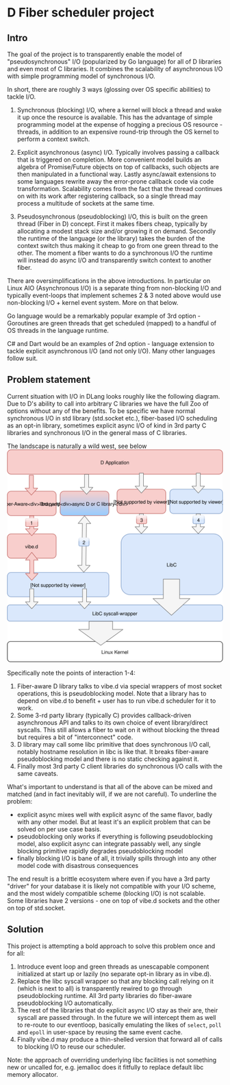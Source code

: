 # D Fiber scheduler project

## Intro

The goal of the project is to transparently enable the model of "pseudosynchronous" I/O (popularized by Go language) for all of D libraries and even most of C libraries. It combines the scalability of asynchronous I/O with simple programming model of synchronous I/O.

In short, there are roughly 3 ways (glossing over OS specific abilities) to tackle I/O.

1. Synchronous (blocking) I/O, where a kernel will block a thread and wake it up once the resource is available. This has the advantage of simple programming model at the expense of hogging a precious OS resource - threads, in addition to an expensive round-trip through the OS kernel to perform a context switch.

2. Explicit asynchronous (async) I/O. Typically involves passing a callback that is triggered on completion. More convenient model builds an algebra of Promise/Future objects on top of callbacks, such objects are then manipulated in a functional way. Lastly async/await extensions to some languages rewrite away the error-prone callback code via code transformation. Scalability comes from the fact that the thread continues on with its work after registering callback, so a single thread may process a multitude of sockets at the same time.

3. Pseudosynchronous (pseudoblocking) I/O, this is built on the green thread (Fiber in D) concept. First it makes fibers cheap, typically by allocating a modest stack size and/or growing it on demand. Secondly the runtime of the language (or the library) takes the burden of the context switch thus making it cheap to go from one green thread to the other. The moment a fiber wants to do a synchronous I/O the runtime will instead do async I/O and transparently switch context to another fiber.

There are oversimplifications in the above introductions. In particular on Linux AIO (Asynchronous I/O) is a separate thing from non-blocking I/O and typically event-loops that implement schemes 2 & 3 noted above would use non-blocking I/O + kernel event system. More on that below.

Go language would be a remarkably popular example of 3rd option - Goroutines are green threads that get scheduled (mapped) to a handful of OS threads in the language runtime.

C# and Dart would be an examples of 2nd option - language extension to tackle explicit asynchronous I/O (and not only I/O). Many other languages follow suit.

## Problem statement

Current situation with I/O in DLang looks roughly like the following diagram. Due to D's ability to call into arbitrary C libraries we have the full Zoo of options without any of the benefits. To be specific we have normal synchronous I/O in std library (std.socket etc.), fiber-based I/O scheduling as an opt-in library, sometimes explicit async I/O of kind in 3rd party C libraries and synchronous I/O in the general mass of C libraries.

The landscape is naturally a wild west, see below 
![D Application I/O Zoo diagram](img/DApp.svg)

Specifically note the points of interaction 1-4:
1. Fiber-aware D library talks to vibe.d via special wrappers of most socket operations, this is pseudoblocking model. Note that a library has to depend on vibe.d to benefit + user has to run vibe.d scheduler for it to work.
2. Some 3-rd party library (typically C) provides callback-driven asynchronous API and talks to its own choice of event library/direct syscalls. This still allows a fiber to wait on it without blocking the thread but requires a bit of "interconnect" code.
3. D library may call some libc primitive that does synchronous I/O call, notably hostname resolution in libc is like that. It breaks fiber-aware pseudoblocking model and there is no static checking against it.
4. Finally most 3rd party C client libraries do synchronous I/O calls with the same caveats.

What's important to understand is that all of the above can be mixed and matched (and in fact inevitably will, if we are not careful). To underline the problem:
 - explicit async mixes well with explicit async of the same flavor, badly with any other model. But at least it's an explicit problem that can be solved on per use case basis.
 - pseudoblocking only works if everything is following pseudoblocking model, also explicit async can integrate passably well, any single blocking primitive rapidly degrades pseudoblocking model
- finally blocking I/O is bane of all, it trivially spills through into any other model code with disastrous consequences

The end result is a brittle ecosystem where even if you have a 3rd party "driver" for your database it is likely not compatible with your I/O scheme, and the most widely compatible scheme (blocking I/O) is not scalable. Some libraries have 2 versions - one on top of vibe.d sockets and the other on top of std.socket.

## Solution

This project is attempting a bold approach to solve this problem once and for all:
1. Introduce event loop and green threads as unescapable component initialized at start up or lazily (no separate opt-in library as in vibe.d).
2. Replace the libc syscall wrapper so that any blocking call relying on it (which is next to all) is transparently rewired to go through pseudoblocking runtime. All 3rd party libraries do fiber-aware pseudoblocking I/O automatically.
3. The rest of the libraries that do explicit async I/O stay as their are, their syscall are passed through. In the future we will intercept them as well to re-route to our eventloop, basically emulating the likes of `select`, `poll` and `epoll` in user-space by reusing the same event cache.
4. Finally vibe.d may produce a thin-shelled version that forward all of calls to blocking I/O to reuse our scheduler.

Note: the approach of overriding underlying libc facilities is not something new or uncalled for, e.g. jemalloc does it fitfully to replace default libc memory allocator.
